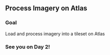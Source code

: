 ## Process Imagery on Atlas

### Goal

Load and process imagery into a tileset on Atlas

### See you on Day 2!
